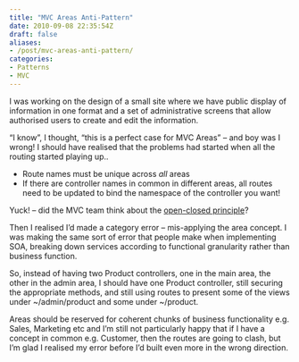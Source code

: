 ```yaml
---
title: "MVC Areas Anti-Pattern"
date: 2010-09-08 22:35:54Z
draft: false
aliases:
- /post/mvc-areas-anti-pattern/
categories:
- Patterns
- MVC
---
```

I was working on the design of a small site where we have public display of information in one format and a set of administrative screens that allow authorised users to create and edit the information.

“I know”, I thought, “this is a perfect case for MVC Areas” – and boy was I wrong!
I should have realised that the problems had started when all the routing started playing up.. 

* Route names must be unique across *all* areas
* If there are controller names in common in different areas, all routes need to be updated to bind the namespace of the controller you want!
 
Yuck! – did the MVC team think about the [open-closed principle](http://en.wikipedia.org/wiki/Open/closed_principle)?

Then I realised I’d made a category error – mis-applying the area concept. I was making the same sort of error that people make when implementing SOA, breaking down services according to functional granularity rather than business function.

So, instead of having two Product controllers, one in the main area, the other in the admin area, I should have one Product controller, still securing the appropriate methods, and still using routes to present some of the views under ~/admin/product and some under ~/product.

Areas should be reserved for coherent chunks of business functionality e.g. Sales, Marketing etc and I’m still not particularly happy that if I have a concept in common e.g. Customer, then the routes are going to clash, but I’m glad I realised my error before I’d built even more in the wrong direction.